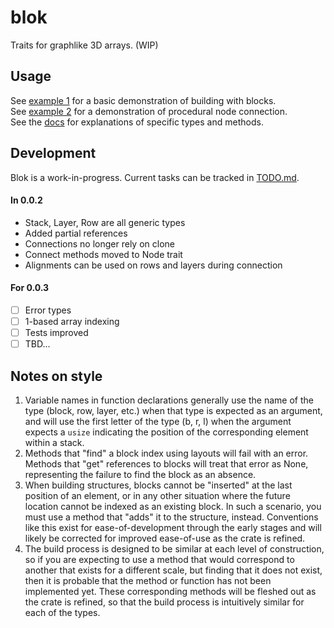 
# blok
Traits for graphlike 3D arrays. (WIP)

## Usage
See [example 1](/example/1.rs) for a basic demonstration of building with blocks. <br>
See [example 2](/example/2.rs) for a demonstration of procedural node connection. <br>
See the [docs](https://docs.rs/blok/latest/blok/) 
for explanations of specific types and methods.

## Development
Blok is a work-in-progress. Current tasks can be tracked in [TODO.md](/TODO.md). <br>
#### In 0.0.2 
- Stack, Layer, Row are all generic types
- Added partial references
- Connections no longer rely on clone 
- Connect methods moved to Node trait
- Alignments can be used on rows and layers during connection 
#### For 0.0.3 
- [ ] Error types
- [ ] 1-based array indexing
- [ ] Tests improved
- [ ] TBD...

## Notes on style
1. Variable names in function declarations generally use the name of the type
(block, row, layer, etc.) when that type is expected as an argument, 
and will use the first letter of the type (b, r, l) 
when the argument expects a `usize` indicating the position 
of the corresponding element within a stack.
2. Methods that "find" a block index using layouts will fail with an error.
Methods that "get" references to blocks will treat that error as None,
representing the failure to find the block as an absence.
3. When building structures, blocks cannot be "inserted" at the last position of an element,
or in any other situation where the future location cannot be indexed as an existing block.
In such a scenario, you must use a method that "adds" it to the structure, instead.
Conventions like this exist for ease-of-development through the early stages
and will likely be corrected for improved ease-of-use as the crate is refined.
4. The build process is designed to be similar at each level of construction,
so if you are expecting to use a method that would correspond to another 
that exists for a different scale, but finding that it does not exist,
then it is probable that the method or function has not been implemented yet.
These corresponding methods will be fleshed out as the crate is refined, 
so that the build process is intuitively similar for each of the types.

